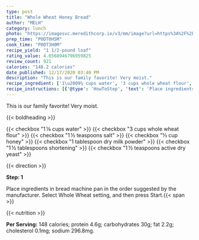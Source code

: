 ```yaml
---
type: post
title: "Whole Wheat Honey Bread"
author: "MELH"
category: lunch
photo: "https://imagesvc.meredithcorp.io/v3/mm/image?url=https%3A%2F%2Fimages.media-allrecipes.com%2Fuserphotos%2F19436.jpg"
prep_time: "P0DT0H5M"
cook_time: "P0DT3H0M"
recipe_yield: "1 1/2-pound loaf"
rating_value: 4.6568946796959825
review_count: 921
calories: "148.2 calories"
date_published: 12/17/2020 03:40 PM
description: "This is our family favorite! Very moist."
recipe_ingredient: ['1\u2009⅛ cups water', '3 cups whole wheat flour', '1\u2009½ teaspoons salt', '⅓ cup honey', '1 tablespoon dry milk powder', '1\u2009½ tablespoons shortening', '1\u2009½ teaspoons active dry yeast']
recipe_instructions: [{'@type': 'HowToStep', 'text': 'Place ingredients in bread machine pan in the order suggested by the manufacturer. Select Whole Wheat setting, and then press Start.\n'}]
---
```


This is our family favorite! Very moist. 

{{< boldheading >}}

{{< checkbox "1 ⅛ cups water" >}}
{{< checkbox "3 cups whole wheat flour" >}}
{{< checkbox "1 ½ teaspoons salt" >}}
{{< checkbox "⅓ cup honey" >}}
{{< checkbox "1 tablespoon dry milk powder" >}}
{{< checkbox "1 ½ tablespoons shortening" >}}
{{< checkbox "1 ½ teaspoons active dry yeast" >}}


{{< direction >}}

**Step: 1**

Place ingredients in bread machine pan in the order suggested by the manufacturer. Select Whole Wheat setting, and then press Start.{{< span >}}

{{< nutrition >}}

**Per Serving:** 148 calories; protein 4.6g; carbohydrates 30g; fat 2.2g; cholesterol 0.1mg; sodium 296.8mg.